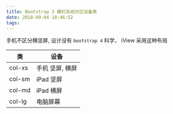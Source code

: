 ```yaml
---
title: Bootstrap 3 栅栏系统对应设备表
date: 2018-09-04 18:46:52
tags:
---
```


手机不区分横坚屏, 设计没有 `bootstrap 4` 科学， iView 采用这种布局

| 类     | 设备       |
| ------ | ---------- |
| col-xs | 手机 坚屏, 横屏 |
| col-sm | iPad 坚屏  |
| col-md | iPad 横屏  |
| col-lg | 电脑屏幕   |
